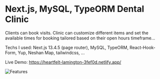 # Next.js, MySQL, TypeORM Dental Clinic 

Clients can book visits.
Clinic can customize different items and set the available times for booking tailored based on their open hours timeframe...

Techs I used: Next.js 13.4.5 (page router), MySQL, TypeORM, React-Hook-Form, Yup, Neshan Map, tailwindcss, ...

Live Demo: https://heartfelt-lamington-3fef0d.netlify.app/

![Features](https://github.com/mojtabamoradli/Dental_Clinic/blob/main/Cover.png)
